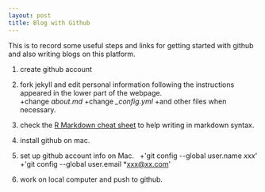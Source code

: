 ```yaml
---
layout: post
title: Blog with Github
---
```


This is to record some useful steps and links for getting started with github and also writing blogs on this platform. 
  
1. create github account
2. fork jekyll and edit personal information following the instructions appeared in the lower part of the webpage.  
  +change *about.md* 
  +change *_config.yml*
  +and other files when necessary.
  
  
3. check the [R Markdown cheat sheet](https://www.rstudio.com/wp-content/uploads/2015/02/rmarkdown-cheatsheet.pdf) to help writing in markdown syntax.
4. install github on mac.
5. set up github account info on Mac.
  +'git config --global user.name *xxx*'
  +'git config --global user.email *xxx@xx.com'  
6. work on local computer and push to github.


